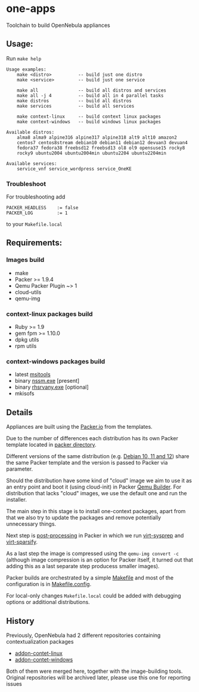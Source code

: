 # one-apps
Toolchain to build OpenNebula appliances

## Usage:
Run `make help`

```
Usage examples:
    make <distro>          -- build just one distro
    make <service>         -- build just one service

    make all               -- build all distros and services
    make all -j 4          -- build all in 4 parallel tasks
    make distros           -- build all distros
    make services          -- build all services

    make context-linux     -- build context linux packages
    make context-windows   -- build windows linux packages

Available distros:
    alma8 alma9 alpine316 alpine317 alpine318 alt9 alt10 amazon2
    centos7 centos8stream debian10 debian11 debian12 devuan3 devuan4
    fedora37 fedora38 freebsd12 freebsd13 ol8 ol9 opensuse15 rocky8
    rocky9 ubuntu2004 ubuntu2004min ubuntu2204 ubuntu2204min

Available services:
    service_vnf service_wordpress service_OneKE
```

### Troubleshoot
For troubleshooting add
```
PACKER_HEADLESS    := false
PACKER_LOG         := 1
```
to your `Makefile.local`

## Requirements:
### Images build
- make
- Packer >= 1.9.4
- Qemu Packer Plugin ~> 1
- cloud-utils
- qemu-img

### context-linux packages build
* Ruby >= 1.9
* gem fpm >= 1.10.0
* dpkg utils
* rpm utils

### context-windows packages build
* latest [msitools](https://wiki.gnome.org/msitools)
* binary [nssm.exe](https://nssm.cc/) [present]
* binary [rhsrvany.exe](https://github.com/rwmjones/rhsrvany) [optional]
* mkisofs


## Details

Appliances are built using the [Packer.io](https://www.packer.io/) from the templates.

Due to the number of differences each distribution has its own Packer template located in
[packer directory](https://github.com/OpenNebula/one-apps/tree/master/packer).

Different versions of the same distribution (e.g. [Debian 10, 11 and 12](https://github.com/OpenNebula/one-apps/blob/master/packer/debian/debian.pkr.hcl))
share the same Packer template and the version is passed to Packer via parameter.

Should the distribution have some kind of "cloud" image we aim to use it as an entry point and boot it (using cloud-init)
in Packer [Qemu Builder](https://developer.hashicorp.com/packer/integrations/hashicorp/qemu/latest/components/builder/qemu).
For distribution that lacks "cloud" images, we use the default one and run the installer.

The main step in this stage is to install one-context packages, apart from that we also try to update the packages and remove
potentially unnecessary things.

Next step is [post-processing](https://github.com/OpenNebula/one-apps/blob/master/packer/postprocess.sh) in Packer in which we run
[virt-sysprep](https://www.libguestfs.org/virt-sysprep.1.html) and [virt-sparsify](https://www.libguestfs.org/virt-sparsify.1.html).

As a last step the image is compressed using the `qemu-img convert -c` (although image compression is an option for Packer itself,
it turned out that adding this as a last separate step producess smaller images).

Packer builds are orchestrated by a simple [Makefile](https://github.com/OpenNebula/one-apps/tree/master/Makefile)
and most of the configuration is in [Makefile.config](https://github.com/OpenNebula/one-apps/tree/master/Makefile.config).

For local-only changes `Makefile.local` could be added with debugging options or additional distributions.


## History

Previously, OpenNebula had 2 different repositories containing contextualization packages
* [addon-contet-linux](https://github.com/OpenNebula/addon-context-linux)
* [addon-contet-windows](https://github.com/OpenNebula/addon-context-windows)

Both of them were merged here, together with the image-building tools. Original repositories will be archived later, please use this one for reporting issues
